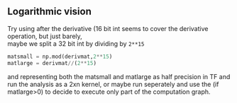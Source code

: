 ## Logarithmic vision  

Try using after the derivative (16 bit int seems to cover the derivative operation, but just barely,   
maybe we split a 32 bit int by dividing by ```2**15```
```python
matsmall = np.mod(derivmat,2**15)
matlarge = derivmat//(2**15)
``` 
and representing both the matsmall and matlarge as half precision in TF and run the analysis as a 2xn kernel, or maybe run seperately and use the (if matlarge>0) to decide to execute only part of the computation graph.



